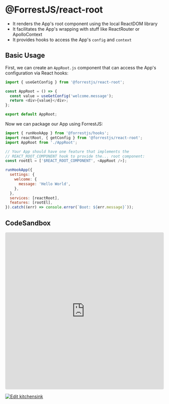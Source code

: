 # @ForrestJS/react-root

- It renders the App's root component using the local ReactDOM library
- It facilitates the App's wrapping with stuff like ReactRouter or ApolloContext
- It provides hooks to access the App's `config` and `context`

## Basic Usage

First, we can create an `AppRoot.js` component that can access the App's configuration via React hooks:

```js
import { useGetConfig } from '@forrestjs/react-root';

const AppRoot = () => {
  const value = useGetConfig('welcome.message');
  return <div>{value}</div>;
};

export default AppRoot;
```

Now we can package our App using ForrestJS:

```js
import { runHookApp } from '@forrestjs/hooks';
import reactRoot, { getConfig } from '@forrestjs/react-root';
import AppRoot from './AppRoot';

// Your App should have one feature that implements the
// REACT_ROOT_COMPONENT hook to provide the... root component:
const rootEl = ['$REACT_ROOT_COMPONENT', <AppRoot />];

runHookApp({
  settings: {
    welcome: {
      message: 'Hello World',
    },
  },
  services: [reactRoot],
  features: [rootEl],
}).catch((err) => console.error(`Boot: ${err.message}`));
```

## CodeSandbox

<iframe src="https://codesandbox.io/embed/react-root-cqqlh?fontsize=14&hidenavigation=1&theme=dark"
     style="width:100%; height:500px; border:0; border-radius: 4px; overflow:hidden;"
     title="kitchensink"
     allow="accelerometer; ambient-light-sensor; camera; encrypted-media; geolocation; gyroscope; hid; microphone; midi; payment; usb; vr; xr-spatial-tracking"
     sandbox="allow-forms allow-modals allow-popups allow-presentation allow-same-origin allow-scripts"
   ></iframe>

[![Edit kitchensink](https://codesandbox.io/static/img/play-codesandbox.svg)](https://codesandbox.io/s/react-root-cqqlh?fontsize=14&hidenavigation=1&theme=dark)
